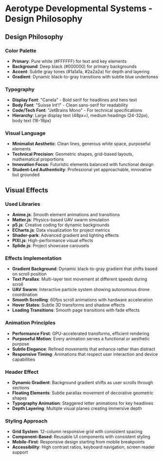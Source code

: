 # Aerotype Developmental Systems - Design Philosophy

## Design Philosophy

### Color Palette
- **Primary**: Pure white (#FFFFFF) for text and key elements
- **Background**: Deep black (#000000) for primary backgrounds
- **Accent**: Subtle gray tones (#1a1a1a, #2a2a2a) for depth and layering
- **Gradient**: Dynamic black-to-gray transitions with subtle blue undertones

### Typography
- **Display Font**: "Canela" - Bold serif for headlines and hero text
- **Body Font**: "Suisse Int'l" - Clean sans-serif for readability
- **Code/Tech Font**: "JetBrains Mono" - For technical specifications
- **Hierarchy**: Large display text (48px+), medium headings (24-32px), body text (16-18px)

### Visual Language
- **Minimalist Aesthetic**: Clean lines, generous white space, purposeful elements
- **Technical Precision**: Geometric shapes, grid-based layouts, mathematical proportions
- **Innovation Focus**: Futuristic elements balanced with functional design
- **Student-Led Authenticity**: Professional yet approachable, innovative but grounded

## Visual Effects

### Used Libraries
- **Anime.js**: Smooth element animations and transitions
- **Matter.js**: Physics-based UAV swarm simulation
- **p5.js**: Creative coding for dynamic backgrounds
- **ECharts.js**: Data visualization for project metrics
- **Shader-park**: Advanced gradient and lighting effects
- **PIXI.js**: High-performance visual effects
- **Splide.js**: Project showcase carousels

### Effects Implementation
- **Gradient Background**: Dynamic black-to-gray gradient that shifts based on scroll position
- **Text Parallax**: Multi-layer text movement at different speeds during scroll
- **UAV Swarm**: Interactive particle system showing autonomous drone coordination
- **Smooth Scrolling**: 60fps scroll animations with hardware acceleration
- **Hover States**: Subtle 3D transforms and shadow effects
- **Loading Transitions**: Smooth page transitions with fade effects

### Animation Principles
- **Performance First**: GPU-accelerated transforms, efficient rendering
- **Purposeful Motion**: Every animation serves a functional or aesthetic purpose
- **Subtle Elegance**: Refined movements that enhance rather than distract
- **Responsive Timing**: Animations that respect user interaction and device capabilities

### Header Effect
- **Dynamic Gradient**: Background gradient shifts as user scrolls through sections
- **Floating Elements**: Subtle parallax movement of decorative geometric shapes
- **Typography Animation**: Staggered letter animations for key headlines
- **Depth Layering**: Multiple visual planes creating immersive depth

### Styling Approach
- **Grid System**: 12-column responsive grid with consistent spacing
- **Component-Based**: Reusable UI components with consistent styling
- **Mobile-First**: Responsive design starting from mobile breakpoints
- **Accessibility**: High contrast ratios, keyboard navigation, screen reader support